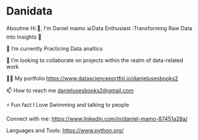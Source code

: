 # Danidata
Aboutme
Hi 👋, I'm Daniel mamo
📊Data Enthusiast :Transforming Raw Data into Insights 🚀



🌱 I’m currently Practicing Data analtics 

👯 I’m looking to collaborate on projects within the realm of data-related work

👨‍💻 My portfolio https://www.datascienceportfol.io/danielusesbooks2

📫 How to reach me danielusesbooks2@gmail.com

⚡ Fun fact I Love Swimming and talking to people

Connect with me:
https://www.linkedin.com/in/daniel-mamo-87451a28a/

Languages and Tools:
https://www.python.org/

